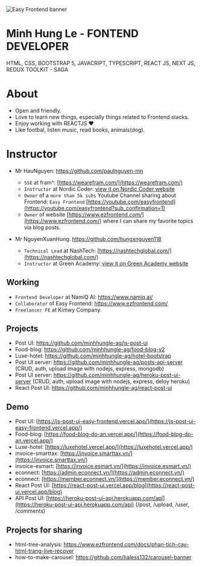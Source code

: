 ![Easy Frontend banner](https://images.unsplash.com/photo-1467232004584-a241de8bcf5d?ixlib=rb-1.2.1&ixid=MnwxMjA3fDB8MHxwaG90by1wYWdlfHx8fGVufDB8fHx8&auto=format&fit=crop&w=1469&q=80)

# Minh Hung Le - FONTEND DEVELOPER
HTML, CSS, BOOTSTRAP 5, JAVACRIPT, TYPESCRIPT, REACT JS, NEXT JS, REDUX TOOLKIT - SAGA

# About

- Open and friendly.
- Love to learn new things, especially things related to Frontend stacks.
- Enjoy working with REACTJS ❤
- Like footbal, listen music, read books, animals(dog).

# Instructor

- Mr HauNguyen: https://github.com/paulnguyen-mn   
  - `SSE` at fram^: [https://wearefram.com/](https://wearefram.com/)
  - `Instructor` at Nordic Coder: [view it on Nordic Coder website](https://nordiccoder.com/khoa-hoc/khoa-hoc-web-front-end-development/)
  - `Owner` of a `more than 5k subs` Youtube Channel sharing about Frontend: `Easy Frontend` [https://youtube.com/easyfrontend](https://youtube.com/easyfrontend?sub_confirmation=1)
  - `Owner` of website [https://www.ezfrontend.com/](https://www.ezfrontend.com/) where I can share my favorite topics via blog posts.
  
- Mr NguyenXuanHung: https://github.com/hungxnguyen118 
  - `Technical Lead` at NashTech: [https://nashtechglobal.com/](https://nashtechglobal.com/)
  - `Instructor` at Green Academy: [view it on Green Academy website](https://www.greenacademy.edu.vn/)

## Working 
- `Frontend Developer` at NamiQ AI: <a href="https://www.namiq.ai/">https://www.namiq.ai/</a>
- `Collaborator` of Easy Frontend: <a href="https://www.ezfrontend.com/">https://www.ezfrontend.com/</a> 
- `Freelancer FE` at Kimwy Company.


## Projects

- Post UI: https://github.com/minhhungle-ag/js-post-ui
- Food-blog: https://github.com/minhhungle-ag/food-blog-v2
- Luxe-hotel: https://github.com/minhhungle-ag/hotel-bootstrap
- Post UI server: https://github.com/minhhungle-ag/posts-api-server (CRUD, auth, upload image with nodejs, express, mongodb)
- Post UI server: https://github.com/minhhungle-ag/heroku-post-ui-server (CRUD, auth, upload image with nodejs, express, deloy heroku)
- React Post UI: https://github.com/minhhungle-ag/react-post-ui


## Demo

- Post UI: [https://js-post-ui-easy-frontend.vercel.app/](https://js-post-ui-easy-frontend.vercel.app/)
- Food-blog: [https://food-blog-do-an.vercel.app/](https://food-blog-do-an.vercel.app/)
- Luxe-hotel: [https://luxehotel.vercel.app/](https://luxehotel.vercel.app/)
- invoice-smarttax: [https://invoice.smarttax.vn/](https://invoice.smarttax.vn/)
- invoice-esmart: [https://invoice.esmart.vn/](https://invoice.esmart.vn/)
- econnect: [https://admin.econnect.vn/](https://admin.econnect.vn/)
- econnect: [https://member.econnect.vn/](https://member.econnect.vn/)
- React Post UI: [https://react-post-ui.vercel.app/blog](https://react-post-ui.vercel.app/blog)
- API Post UI: [https://heroku-post-ui-api.herokuapp.com/api](https://heroku-post-ui-api.herokuapp.com/api) (/post, /upload, /user, /comments)


## Projects for sharing
 
- html-tree-analysis: https://www.ezfrontend.com/docs/phan-tich-cay-html-trang-live-recover
- how-to-make-carousel: https://github.com/haless132/carousel-banner
